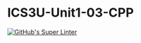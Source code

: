# ICS3U-Unit1-03-CPP


[![GitHub's Super Linter](https://github.com/huihangisaac-ho/ICS3U-Unit1-03-CPP/workflows/GitHub's%20Super%20Linter/badge.svg)](https://github.com/huihangisaac-ho/ICS3U-Unit1-03-CPP/actions)
